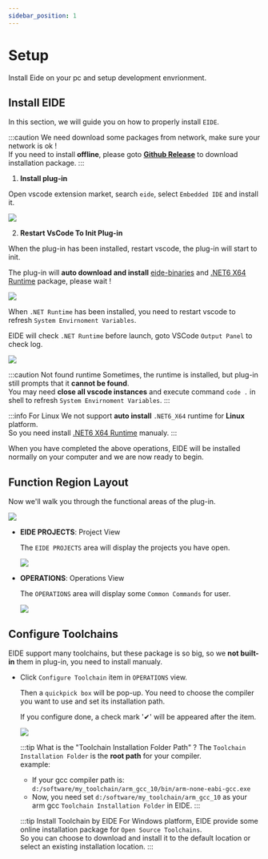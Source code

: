```yaml
---
sidebar_position: 1
---
```


# Setup

Install Eide on your pc and setup development envrionment.

## Install EIDE

In this section, we will guide you on how to properly install `EIDE`.

:::caution
We need download some packages from network, make sure your network is ok !<br/>
If you need to install **offline**, please goto [**Github Release**](https://github.com/github0null/eide/releases) to download installation package.
:::

1. **Install plug-in**

  Open vscode extension market, search `eide`, select `Embedded IDE` and install it.

  ![](/img/install_from_market.png)

2. **Restart VsCode To Init Plug-in**

  When the plug-in has been installed, restart vscode, the plug-in will start to init.

  The plug-in will **auto download and install** [eide-binaries](https://github.com/github0null/eide-resource/tree/master/binaries) and [.NET6 X64 Runtime](https://dotnet.microsoft.com/en-us/download/dotnet/6.0) package, please wait !

  ![](/img/install_dotnet.png)

  When `.NET Runtime` has been installed, you need to restart vscode to refresh `System Envirnoment Variables`.

  EIDE will check `.NET Runtime` before launch, goto VSCode `Output Panel` to check log.

  ![](/img/eide_log_panel.png)

  :::caution Not found runtime
  Sometimes, the runtime is installed, but plug-in still prompts that it **cannot be found**.<br/>
  You may need **close all vscode instances** and execute command `code .` in shell to refresh `System Envirnoment Variables`.
  :::

  :::info For Linux
  We not support **auto install** `.NET6_X64` runtime for **Linux** platform.<br/>
  So you need install [.NET6 X64 Runtime](https://dotnet.microsoft.com/en-us/download/dotnet/6.0) manualy.
  :::

When you have completed the above operations, EIDE will be installed normally on your computer and we are now ready to begin.

## Function Region Layout

Now we'll walk you through the functional areas of the plug-in.

![](/img/eide_func_area.png)

- **EIDE PROJECTS**: Project View

  The `EIDE PROJECTS` area will display the projects you have open.

  ![](/img/eide_prj_area.png)

- **OPERATIONS**: Operations View

  The `OPERATIONS` area will display some `Common Commands` for user.

  ![](/img/eide_operations.png)

## Configure Toolchains

EIDE support many toolchains, but these package is so big, so we **not built-in** them in plug-in, you need to install manualy.

- Click `Configure Toolchain` item in `OPERATIONS` view.

  Then a `quickpick box` will be pop-up. You need to choose the compiler you want to use and set its installation path.

  If you configure done, a check mark '✔' will be appeared after the item.

  ![](/img/toolchains.png)

  :::tip What is the "Toolchain Installation Folder Path" ?
  The `Toolchain Installation Folder` is the **root path** for your compiler.<br/>
  example:<br/>
    - If your gcc compiler path is: `d:/software/my_toolchain/arm_gcc_10/bin/arm-none-eabi-gcc.exe`
    - Now, you need set `d:/software/my_toolchain/arm_gcc_10` as your arm gcc `Toolchain Installation Folder` in EIDE.
  :::

  :::tip Install Toolchain by EIDE
  For Windows platform, EIDE provide some online installation package for `Open Source Toolchains`.<br/>
  So you can choose to download and install it to the default location or select an existing installation location.
  :::
